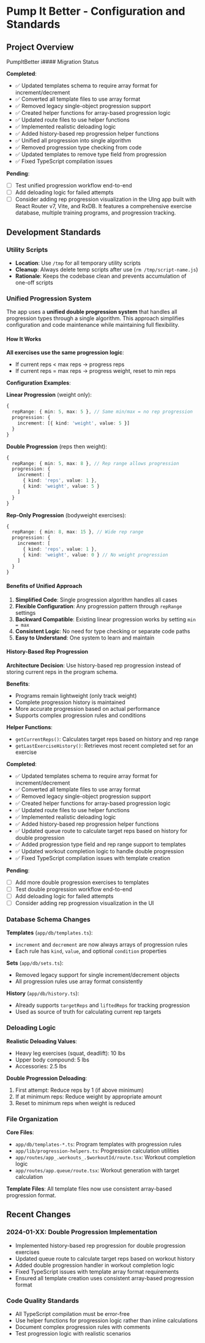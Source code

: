# Pump It Better - Configuration and Standards

## Project Overview

PumpItBetter i#### Migration Status

**Completed**:

- ✅ Updated templates schema to require array format for increment/decrement
- ✅ Converted all template files to use array format
- ✅ Removed legacy single-object progression support
- ✅ Created helper functions for array-based progression logic
- ✅ Updated route files to use helper functions
- ✅ Implemented realistic deloading logic
- ✅ Added history-based rep progression helper functions
- ✅ Unified all progression into single algorithm
- ✅ Removed progression type checking from code
- ✅ Updated templates to remove type field from progression
- ✅ Fixed TypeScript compilation issues

**Pending**:

- [ ] Test unified progression workflow end-to-end
- [ ] Add deloading logic for failed attempts
- [ ] Consider adding rep progression visualization in the UIng app built with React Router v7, Vite, and RxDB. It features a comprehensive exercise database, multiple training programs, and progression tracking.

## Development Standards

### Utility Scripts

- **Location**: Use `/tmp` for all temporary utility scripts
- **Cleanup**: Always delete temp scripts after use (`rm /tmp/script-name.js`)
- **Rationale**: Keeps the codebase clean and prevents accumulation of one-off scripts

### Unified Progression System

The app uses a **unified double progression system** that handles all progression types through a single algorithm. This approach simplifies configuration and code maintenance while maintaining full flexibility.

#### How It Works

**All exercises use the same progression logic**:

- If current reps < max reps → progress reps
- If current reps = max reps → progress weight, reset to min reps

**Configuration Examples**:

**Linear Progression** (weight only):

```typescript
{
  repRange: { min: 5, max: 5 }, // Same min/max = no rep progression
  progression: {
    increment: [{ kind: 'weight', value: 5 }]
  }
}
```

**Double Progression** (reps then weight):

```typescript
{
  repRange: { min: 5, max: 8 }, // Rep range allows progression
  progression: {
    increment: [
      { kind: 'reps', value: 1 },
      { kind: 'weight', value: 5 }
    ]
  }
}
```

**Rep-Only Progression** (bodyweight exercises):

```typescript
{
  repRange: { min: 8, max: 15 }, // Wide rep range
  progression: {
    increment: [
      { kind: 'reps', value: 1 },
      { kind: 'weight', value: 0 } // No weight progression
    ]
  }
}
```

#### Benefits of Unified Approach

1. **Simplified Code**: Single progression algorithm handles all cases
2. **Flexible Configuration**: Any progression pattern through `repRange` settings
3. **Backward Compatible**: Existing linear progression works by setting `min = max`
4. **Consistent Logic**: No need for type checking or separate code paths
5. **Easy to Understand**: One system to learn and maintain

#### History-Based Rep Progression

**Architecture Decision**: Use history-based rep progression instead of storing current reps in the program schema.

**Benefits**:

- Programs remain lightweight (only track weight)
- Complete progression history is maintained
- More accurate progression based on actual performance
- Supports complex progression rules and conditions

**Helper Functions**:

- `getCurrentReps()`: Calculates target reps based on history and rep range
- `getLastExerciseHistory()`: Retrieves most recent completed set for an exercise

**Completed**:

- ✅ Updated templates schema to require array format for increment/decrement
- ✅ Converted all template files to use array format
- ✅ Removed legacy single-object progression support
- ✅ Created helper functions for array-based progression logic
- ✅ Updated route files to use helper functions
- ✅ Implemented realistic deloading logic
- ✅ Added history-based rep progression helper functions
- ✅ Updated queue route to calculate target reps based on history for double progression
- ✅ Added progression type field and rep range support to templates
- ✅ Updated workout completion logic to handle double progression
- ✅ Fixed TypeScript compilation issues with template creation

**Pending**:

- [ ] Add more double progression exercises to templates
- [ ] Test double progression workflow end-to-end
- [ ] Add deloading logic for failed attempts
- [ ] Consider adding rep progression visualization in the UI

### Database Schema Changes

**Templates** (`app/db/templates.ts`):

- `increment` and `decrement` are now always arrays of progression rules
- Each rule has `kind`, `value`, and optional `condition` properties

**Sets** (`app/db/sets.ts`):

- Removed legacy support for single increment/decrement objects
- All progression rules use array format consistently

**History** (`app/db/history.ts`):

- Already supports `targetReps` and `liftedReps` for tracking progression
- Used as source of truth for calculating current rep targets

### Deloading Logic

**Realistic Deloading Values**:

- Heavy leg exercises (squat, deadlift): 10 lbs
- Upper body compound: 5 lbs
- Accessories: 2.5 lbs

**Double Progression Deloading**:

1. First attempt: Reduce reps by 1 (if above minimum)
2. If at minimum reps: Reduce weight by appropriate amount
3. Reset to minimum reps when weight is reduced

### File Organization

**Core Files**:

- `app/db/templates-*.ts`: Program templates with progression rules
- `app/lib/progression-helpers.ts`: Progression calculation utilities
- `app/routes/app_.workouts_.$workoutId/route.tsx`: Workout completion logic
- `app/routes/app.queue/route.tsx`: Workout generation with target calculation

**Template Files**:
All template files now use consistent array-based progression format.

## Recent Changes

### 2024-01-XX: Double Progression Implementation

- Implemented history-based rep progression for double progression exercises
- Updated queue route to calculate target reps based on workout history
- Added double progression handler in workout completion logic
- Fixed TypeScript issues with template array format requirements
- Ensured all template creation uses consistent array-based progression format

### Code Quality Standards

- All TypeScript compilation must be error-free
- Use helper functions for progression logic rather than inline calculations
- Document complex progression rules with comments
- Test progression logic with realistic scenarios
